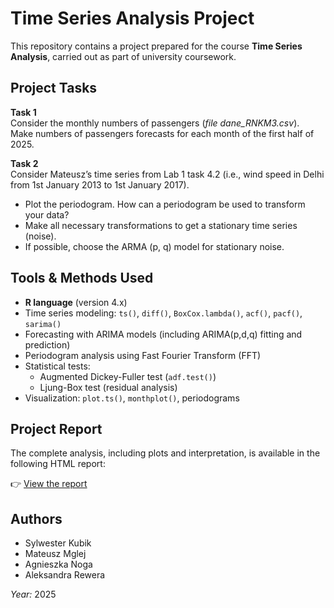# Time Series Analysis Project

This repository contains a project prepared for the course **Time Series Analysis**, carried out as part of university coursework.

## Project Tasks

**Task 1**  
Consider the monthly numbers of passengers (*file dane_RNKM3.csv*).  
Make numbers of passengers forecasts for each month of the first half of 2025.

**Task 2**  
Consider Mateusz’s time series from Lab 1 task 4.2 (i.e., wind speed in Delhi from 1st January 2013 to 1st January 2017).  
- Plot the periodogram. How can a periodogram be used to transform your data?  
- Make all necessary transformations to get a stationary time series (noise).  
- If possible, choose the ARMA (p, q) model for stationary noise.

## Tools & Methods Used

- **R language** (version 4.x)
- Time series modeling: `ts()`, `diff()`, `BoxCox.lambda()`, `acf()`, `pacf()`, `sarima()`
- Forecasting with ARIMA models (including ARIMA(p,d,q) fitting and prediction)
- Periodogram analysis using Fast Fourier Transform (FFT)
- Statistical tests:
  - Augmented Dickey-Fuller test (`adf.test()`)
  - Ljung-Box test (residual analysis)
- Visualization: `plot.ts()`, `monthplot()`, periodograms

## Project Report

The complete analysis, including plots and interpretation, is available in the following HTML report:

👉 [View the report](https://matmgl.github.io/ts-passengers-wind-analysis/TSA_project_final.html)

## Authors

- Sylwester Kubik
- Mateusz Mglej
- Agnieszka Noga
- Aleksandra Rewera

*Year:* 2025

